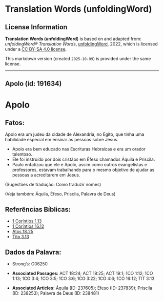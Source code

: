 # Translation Words (unfoldingWord)

## License Information

**Translation Words (unfoldingWord)** is based on and adapted from: _unfoldingWord® Translation Words_, [unfoldingWord](https://unfoldingword.org/utw), 2022, which is licensed under a [CC BY-SA 4.0 license](https://creativecommons.org/licenses/by-sa/4.0/legalcode.en).

This markdown version (created `2025-10-09`) is provided under the same license.



--------------------------------

## Apolo (id: 191634)

Apolo
=====

Fatos:
------

Apolo era um judeu da cidade de Alexandria, no Egito, que tinha uma habilidade especial em ensinar as pessoas sobre Jesus.

* Apolo era bem educado nas Escrituras Hebraicas e era um orador talentoso.
* Ele foi instruído por dois cristãos em Éfeso chamados Áquila e Priscila.
* Paulo enfatizou que ele e Apolo, assim como outros evangelistas e professores, estavam trabalhando para o mesmo objetivo de ajudar as pessoas a acreditarem em Jesus.

(Sugestões de tradução: Como traduzir nomes)

(Veja também: Áquila, Éfeso, Priscila, Palavra de Deus)

Referências Bíblicas:
---------------------

* [1 Coríntios 1\.13](https://ref.ly/1Cor1:13)
* [1 Coríntios 16\.12](https://ref.ly/1Cor16:12)
* [Atos 18\.25](https://ref.ly/Acts18:25)
* [Tito 3\.13](https://ref.ly/Titus3:13)

Dados da Palavra:
-----------------

* Strong’s: G06250

* **Associated Passages:** ACT 18:24; ACT 18:25; ACT 19:1; 1CO 1:12; 1CO 1:13; 1CO 3:4; 1CO 3:5; 1CO 3:6; 1CO 3:22; 1CO 4:6; 1CO 16:12; TIT 3:13
* **Associated Articles:** Áquila (ID: 237605); Éfeso (ID: 237839); Priscila (ID: 238253); Palavra de Deus (ID: 238481)

